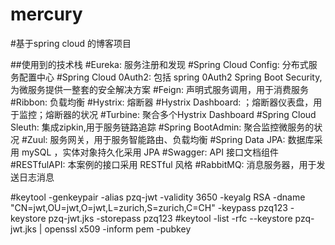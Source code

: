 # mercury
#基于spring cloud 的博客项目

##使用到的技术栈
#Eureka: 服务注册和发现
#Spring Cloud Config: 分布式服务配置中心
#Spring Cloud 0Auth2: 包括 spring 0Auth2 Spring Boot Security,为微服务提供一整套的安全解决方案
#Feign: 声明式服务调用，用于消费服务
#Ribbon: 负载均衡
#Hystrix: 熔断器
#Hystrix Dashboard: ；熔断器仪表盘，用于监控；熔断器的状况
#Turbine: 聚合多个Hystrix Dashboard
#Spring Cloud Sleuth: 集成zipkin,用于服务链路追踪
#Spring BootAdmin: 聚合监控微服务的状况
#Zuul: 服务网关，用于服务智能路由、负载均衡
#Spring Data JPA: 数据库采用 mySQL ，实体对象持久化采用 JPA
#Swagger: API 接口文档组件
#RESTfulAPI: 本案例的接口采用 RESTful 风格
#RabbitMQ: 消息服务器，用于发送日志消息


#keytool -genkeypair -alias pzq-jwt -validity 3650 -keyalg RSA -dname "CN=jwt,OU=jwt,O=jwt,L=zurich,S=zurich,C=CH" -keypass pzq123 -keystore pzq-jwt.jks -storepass pzq123
#keytool -list -rfc --keystore pzq-jwt.jks | openssl x509 -inform pem -pubkey





